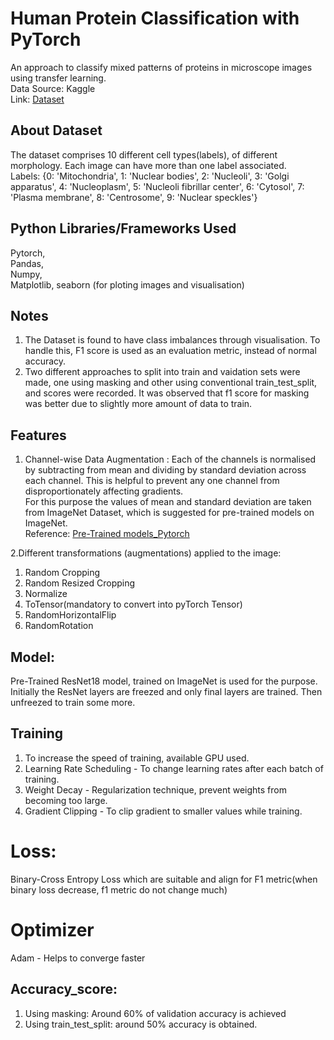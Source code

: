 # Human Protein Classification with PyTorch


An approach to classify mixed patterns of proteins in microscope images using transfer learning.  
Data Source: Kaggle  
Link: [Dataset](https://www.kaggle.com/datasets/aakashns/jovian-pytorch-z2g) 

## About Dataset
The dataset comprises 10 different cell types(labels), of different morphology. Each image can have more than one label associated.  
Labels: {0: 'Mitochondria', 1: 'Nuclear bodies', 2: 'Nucleoli', 3: 'Golgi apparatus', 4: 'Nucleoplasm', 5: 'Nucleoli fibrillar center', 6: 'Cytosol', 7: 'Plasma membrane', 8: 'Centrosome', 9: 'Nuclear speckles'}

## Python Libraries/Frameworks Used
Pytorch,  
Pandas,  
Numpy,  
Matplotlib, seaborn (for ploting images and visualisation)

## Notes
1. The Dataset is found to have class imbalances through visualisation. To handle this, F1 score is used as an evaluation metric, instead of normal accuracy.
3. Two different approaches to split into train and vaidation sets were made, one using masking and other using conventional train_test_split, and scores were recorded. It was observed that f1 score for masking was better due to slightly more amount of data to train. 

## Features
1. Channel-wise Data Augmentation : Each of the channels is normalised by subtracting from mean and dividing by standard deviation across each channel. This is helpful to prevent any one channel from disproportionately affecting gradients.  
For this purpose the values of mean and standard deviation are taken from ImageNet Dataset, which is suggested for pre-trained models on ImageNet.  
Reference: [Pre-Trained models_Pytorch](https://pytorch.org/vision/stable/models.html) 

2.Different transformations (augmentations) applied to the image:
  1. Random Cropping
  2. Random Resized Cropping
  3. Normalize
  4. ToTensor(mandatory to convert into pyTorch Tensor)
  5. RandomHorizontalFlip
  6. RandomRotation

## Model:  
Pre-Trained ResNet18 model, trained on ImageNet is used for the purpose. Initially the ResNet layers are freezed and only final layers are trained. Then unfreezed to train some more.

## Training
1. To increase the speed of training, available GPU used.
2. Learning Rate Scheduling - To change learning rates after each batch of training.
3. Weight Decay - Regularization technique, prevent weights from becoming too large.
4. Gradient Clipping - To clip gradient to smaller values while training.

# Loss:
Binary-Cross Entropy Loss which are suitable and align for F1 metric(when binary loss decrease, f1 metric do not change much)

# Optimizer
Adam - Helps to converge faster

## Accuracy_score:
1. Using masking: Around 60% of validation accuracy is achieved
2. Using train_test_split: around 50% accuracy is obtained.











